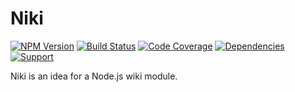 # Niki

[![NPM Version](https://badge.fury.io/js/niki.png)](http://badge.fury.io/js/niki)
[![Build Status](https://travis-ci.org/zerious/niki.png?branch=master)](https://travis-ci.org/zerious/niki)
[![Code Coverage](https://coveralls.io/repos/zerious/niki/badge.png?branch=master)](https://coveralls.io/r/zerious/niki)
[![Dependencies](https://david-dm.org/zerious/niki.png?theme=shields.io)](https://david-dm.org/zerious/niki)
[![Support](http://img.shields.io/gittip/zerious.png)](https://www.gittip.com/zerious/)

Niki is an idea for a Node.js wiki module.
